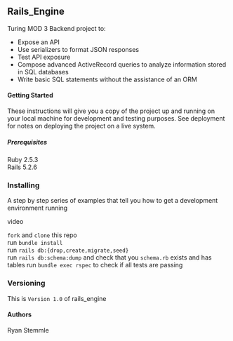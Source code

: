 ## Rails_Engine
Turing MOD 3 Backend project to:
 - Expose an API
 - Use serializers to format JSON responses
 - Test API exposure
 - Compose advanced ActiveRecord queries to analyze information stored in SQL databases
 - Write basic SQL statements without the assistance of an ORM

#### Getting Started

These instructions will give you a copy of the project up and running on your local machine for development and testing purposes. See deployment for notes on deploying the project on a live system.

##### Prerequisites

Ruby 2.5.3  
Rails 5.2.6

### Installing
A step by step series of examples that tell you how to get a development environment running

video

`fork` and `clone` this repo  
run `bundle install`  
run `rails db:{drop,create,migrate,seed}`  
run `rails db:schema:dump` and check that you `schema.rb` exists and has tables
run `bundle exec rspec` to check if all tests are passing  


### Versioning  
This is `Version 1.0` of rails_engine

#### Authors  
Ryan Stemmle

